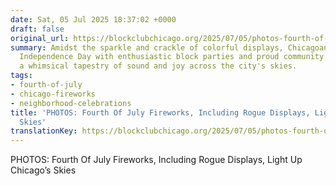 ```yaml
---
date: Sat, 05 Jul 2025 18:37:02 +0000
draft: false
original_url: https://blockclubchicago.org/2025/07/05/photos-fourth-of-july-fireworks-including-rogue-displays-light-up-chicagos-skies/
summary: Amidst the sparkle and crackle of colorful displays, Chicagoans embraced
  Independence Day with enthusiastic block parties and proud community spirit, creating
  a whimsical tapestry of sound and joy across the city's skies.
tags:
- fourth-of-july
- chicago-fireworks
- neighborhood-celebrations
title: 'PHOTOS: Fourth Of July Fireworks, Including Rogue Displays, Light Up Chicago’s
  Skies'
translationKey: https://blockclubchicago.org/2025/07/05/photos-fourth-of-july-fireworks-including-rogue-displays-light-up-chicagos-skies/
---
```


PHOTOS: Fourth Of July Fireworks, Including Rogue Displays, Light Up Chicago’s Skies